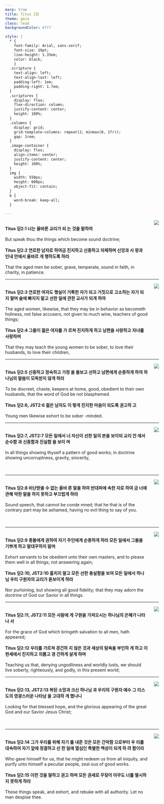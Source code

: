 ```yaml
---
marp: true
title: Titus 2장
theme: gaia
class: lead
backgroundColor: #fff

style: |
  * {
    font-family: Arial, sans-serif;
    font-size: 19pt;
    line-height: 1.35em;
    color: black;
    }
  .scripture {
    text-align: left;
    text-align-last: left;
    padding-left: 1em;
    padding-right: 1.7em;
  }
  .scriptures {
    display: flex;
    flex-direction: column;
    justify-content: center;
    height: 100%;
  }
  .columns {
    display: grid;
    grid-template-columns: repeat(2, minmax(0, 1fr));
    gap: 1rem;
  }
  .image-container {
    display: flex;
    align-items: center;
    justify-content: center;
    height: 100%;
  }
  img {
    width: 550px;
    height: 600px;
    object-fit: contain;
  }
  b {
    word-break: keep-all;
  }

---
```


<div class="columns">
  <div class="scriptures">
    <br>
    <div class="scripture">
      <b>Titus 딛2:1 너는 올바른 교리가 되 는 것을 말하여 
      </b>
    </div>
    <br>
    <div class="scripture">But speak thou the things which become sound doctrine; 
    </div>
    <br>
    <div class="scripture">
      <b>Titus 딛2:2 연로한 남자로 하여금 진지하고 신중하고 자제하며 신앙과 사 랑과 인내 안에서 올바르 게 행하도록 하라 
      </b>
    </div>
    <br>
    <div class="scripture">That the aged men be sober, grave, temperate, sound in faith, in charity, in patience. 
    </div>         
  </div>
  <div class="image-container">
    <img src='../../pictures/picture_81.jpg'>
  </div>
</div>

---

<div class="columns">
  <div class="scriptures">
    <br>
    <div class="scripture">
      <b>Titus 딛2:3 연로한 여자도 행실이 거룩한 자가 되고 거짓으로 고소하는 자가 되지 말며 술에 빠지지 말고 선한 일에 관한 교사가 되게 하여 
      </b>
    </div>
    <br>
    <div class="scripture">The aged women, likewise, that they may be in behavior as becometh holiness, not false accusers, not given to much wine, teachers of good things; 
    </div>
    <br>
    <div class="scripture">
      <b>Titus 딛2:4 그들이 젊은 여자를 가 르쳐 진지하게 하고 남편을 사랑하고 자녀를 사랑하며 
      </b>
    </div>
    <br>
    <div class="scripture">That they may teach the young women to be sober, to love their husbands, to love their children, 
    </div>         
  </div>
  <div class="image-container">
    <img src='../../pictures/picture_10.jpg'>
  </div>
</div>

---

<div class="columns">
  <div class="scriptures">
    <br>
    <div class="scripture">
      <b>Titus 딛2:5 신중하고 정숙하고 가정 을 돌보고 선하고 남편에게 순종하게 하여 하나님의 말씀이 모독받지 않게 하라 
      </b>
    </div>
    <br>
    <div class="scripture">To be discreet, chaste, keepers at home, good, obedient to their own husbands, that the word of God be not blasphemed. 
    </div>
    <br>
    <div class="scripture">
      <b>Titus 딛2:6, JST2:6 젊은 남자도 이 렇게 진지한 마음이 되도록 권고하 고 
      </b>
    </div>
    <br>
    <div class="scripture">Young men likewise exhort to be sober -minded. 
    </div>         
  </div>
  <div class="image-container">
    <img src='../../pictures/picture_126.jpg'>
  </div>
</div>

---

<div class="columns">
  <div class="scriptures">
    <br>
    <div class="scripture">
      <b>Titus 딛2:7, JST2:7 모든 일에서 너 자신이 선한 일의 본을 보이되 교리 안 에서 순수함 과 신중함과 진실함 을 보이 며 
      </b>
    </div>
    <br>
    <div class="scripture">In all things showing thyself a pattern of good works; in doctrine showing uncorruptness, gravity, sincerity, 
    </div>
    <br>
    <div class="scripture">
      <b>
      </b>
    </div>
    <br>
    <div class="scripture">
    </div>         
  </div>
  <div class="image-container">
    <img src='../../pictures/picture_38.jpg'>
  </div>
</div>

---

<div class="columns">
  <div class="scriptures">
    <br>
    <div class="scripture">
      <b>Titus 딛2:8 비난받을 수 없는 올바 른 말을 하여 반대파에 속한 자로 하여 금 너에 관해 악한 말을 하지 못하고 부끄럽게 하라 
      </b>
    </div>
    <br>
    <div class="scripture">Sound speech, that cannot be conde mned; that he that is of the contrary part may be ashamed, having no evil thing to say of you. 
    </div>
    <br>
    <div class="scripture">
      <b>
      </b>
    </div>
    <br>
    <div class="scripture">
    </div>         
  </div>
  <div class="image-container">
    <img src='../../pictures/picture_65.jpg'>
  </div>
</div>

---

<div class="columns">
  <div class="scriptures">
    <br>
    <div class="scripture">
      <b>Titus 딛2:9 종들에게 권하여 자기 주인에게 순종하게 하라 모든 일에서 그들을 기쁘게 하고 말대꾸하지 말며 
      </b>
    </div>
    <br>
    <div class="scripture">Exhort servants to be obedient unto their own masters, and to please them well in all things; not answering again; 
    </div>
    <br>
    <div class="scripture">
      <b>Titus 딛2:10, JST2:10 훔치지 말고 모든 선한 충실함을 보여 모든 일에서 하나님 우리 구원자의 교리가 돋보이게 하라 
      </b>
    </div>
    <br>
    <div class="scripture">Nor purloining, but showing all good fidelity; that they may adorn the doctrine of God our Savior in all things. 
    </div>         
  </div>
  <div class="image-container">
    <img src='../../pictures/picture_41.jpg'>
  </div>
</div>

---

<div class="columns">
  <div class="scriptures">
    <br>
    <div class="scripture">
      <b>Titus 딛2:11, JST2:11 모든 사람에 게 구원을 가져오시는 하나님의 은혜가 나타나 서 
      </b>
    </div>
    <br>
    <div class="scripture">For the grace of God which bringeth salvation to all men, hath appeared; 
    </div>
    <br>
    <div class="scripture">
      <b>Titus 딛2:12 우리를 가르쳐 경건하 지 않은 것과 세상의 탐욕을 부인하 게 하고 이 현세에서 진지하고 의롭고 경 건하게 살게 하며 
      </b>
    </div>
    <br>
    <div class="scripture">Teaching us that, denying ungodliness and worldly lusts, we should live soberly, righteously, and godly, in this present world; 
    </div>         
  </div>
  <div class="image-container">
    <img src='../../pictures/picture_169.jpg'>
  </div>
</div>

---

<div class="columns">
  <div class="scriptures">
    <br>
    <div class="scripture">
      <b>Titus 딛2:13, JST2:13 복된 소망과 크신 하나님 과 우리의 구원자 예수 그 리스도의 영광스러운 나타남 을 고대하 게 했나니 
      </b>
    </div>
    <br>
    <div class="scripture">Looking for that blessed hope, and the glorious appearing of the great God and our Savior Jesus Christ; 
    </div>
    <br>
    <div class="scripture">
      <b>
      </b>
    </div>
    <br>
    <div class="scripture">
    </div>         
  </div>
  <div class="image-container">
    <img src='../../pictures/picture_98.jpg'>
  </div>
</div>

---

<div class="columns">
  <div class="scriptures">
    <br>
    <div class="scripture">
      <b>Titus 딛2:14 그가 우리를 위해 자기 를 내준 것은 모든 간악함 으로부터 우 리를 대속하여 자기 앞에 정결하고 선 한 일에 열심인 특별한 백성이 되게 하 려 함이라 
      </b>
    </div>
    <br>
    <div class="scripture">Who gave himself for us, that he might redeem us from all iniquity, and purify unto himself a peculiar people, zeal ous of good works. 
    </div>
    <br>
    <div class="scripture">
      <b>Titus 딛2:15 이런 것을 말하고 권고 하며 모든 권세로 꾸짖어 아무도 너를 멸시하지 못하게 하라 
      </b>
    </div>
    <br>
    <div class="scripture">These things speak, and exhort, and rebuke with all authority. Let no man despise thee.
    </div>         
  </div>
  <div class="image-container">
    <img src='../../pictures/picture_175.jpg'>
  </div>
</div>

